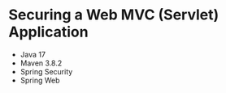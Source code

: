 # Securing a Web MVC (Servlet) Application

* Java 17
* Maven 3.8.2
* Spring Security
* Spring Web




